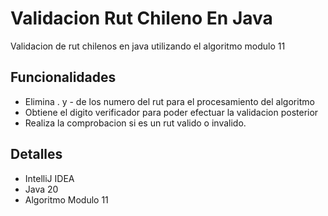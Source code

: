 # Validacion Rut Chileno En Java
Validacion de rut chilenos en java utilizando el algoritmo modulo 11

## Funcionalidades
- Elimina . y - de los numero del rut para el procesamiento del algoritmo
- Obtiene el digito verificador para poder efectuar la validacion posterior
- Realiza la comprobacion si es un rut valido o invalido.

## Detalles
- IntelliJ IDEA
- Java 20
- Algoritmo Modulo 11
